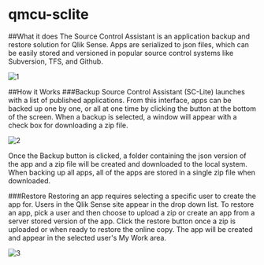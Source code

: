 # qmcu-sclite

##What it does
The Source Control Assistant is an application backup and restore solution for Qlik Sense.  Apps are serialized to json files, which can be easily stored and versioned in popular source control systems like Subversion, TFS, and Github.

![1](https://s3.amazonaws.com/eapowertools/qmcutilities/sclite1.png)

##How it Works
###Backup
Source Control Assistant (SC-Lite) launches with a list of published applications.  From this interface, apps can be backed up one by one, or all at one time by clicking the button at the bottom of the screen.  When a backup is selected, a window will appear with a check box for downloading a zip file.

![2](https://s3.amazonaws.com/eapowertools/qmcutilities/sclite2.png)

Once the Backup button is clicked, a folder containing the json version of the app and a zip file will be created and downloaded to the local system.  When backing up all apps, all of the apps are stored in a single zip file when downloaded.

###Restore
Restoring an app requires selecting a specific user to create the app for.  Users in the Qlik Sense site appear in the drop down list.  To restore an app, pick a user and then choose to upload a zip or create an app from a server stored version of the app.  Click the restore button once a zip is uploaded or when ready to restore the online copy.  The app will be created and appear in the selected user's My Work area.

![3](https://s3.amazonaws.com/eapowertools/qmcutilities/sclite3.png)
